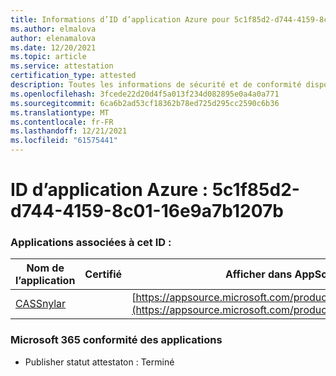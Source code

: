 ```yaml
---
title: Informations d’ID d’application Azure pour 5c1f85d2-d744-4159-8c01-16e9a7b1207b
ms.author: elmalova
author: elenamalova
ms.date: 12/20/2021
ms.topic: article
ms.service: attestation
certification_type: attested
description: Toutes les informations de sécurité et de conformité disponibles pour 5c1f85d2-d744-4159-8c01-16e9a7b1207b.
ms.openlocfilehash: 3fcede22d20d4f5a013f234d082895e0a4a0a771
ms.sourcegitcommit: 6ca6b2ad53cf18362b78ed725d295cc2590c6b36
ms.translationtype: MT
ms.contentlocale: fr-FR
ms.lasthandoff: 12/21/2021
ms.locfileid: "61575441"
---
```

# <a name="azure-app-id-5c1f85d2-d744-4159-8c01-16e9a7b1207b"></a>ID d’application Azure : 5c1f85d2-d744-4159-8c01-16e9a7b1207b


### <a name="apps-associated-with-this-id"></a>Applications associées à cet ID :
| **Nom de l’application** | **Certifié** | **Afficher dans AppSource** |
|--------------|---------------|-----------------------|
| [CASSnylar](https://docs.microsoft.com/microsoft-365-app-certification/forward/WA200003186) |  | [https://appsource.microsoft.com/product/office/WA200003186](https://appsource.microsoft.com/product/office/WA200003186) |

### <a name="microsoft-365-app-compliance-status"></a>Microsoft 365 conformité des applications
- Publisher statut attestaton : Terminé

